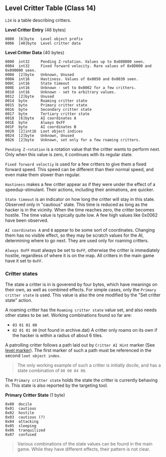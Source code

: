 ## Level Critter Table (Class 14)

```L24``` is a table describing critters.

**Level Critter Entry** (46 bytes)

    0000  [6]byte   Level object prefix
    0006  [40]byte  Level critter data


**Level Critter Data** (40 bytes)
   
    0000  int32     Pending Z-rotation. Values up to 0x608000 seen.
    0004  int32     Fixed forward velocity. Rare values of 0x0D000 and 0x090000 seen.
    0008  [2]byte   Unknown, Unused
    000A  int16     Hastiness. Values of 0x0050 and 0x0030 seen.
    000C  int16     State timeout
    000E  int16     Unknown - set to 0x0002 for a few critters.
    0010  int16     Unknown - set to arbitrary values.
    0012  [2]byte   Unused
    0014  byte      Roaming critter state
    0015  byte      Primary critter state
    0016  byte      Secondary critter state
    0017  byte      Tertiary critter state
    0018  [6]byte   AI coordinates A
    001E  byte      Always 0xFF
    001F  byte      AI coordinates B
    0020  [2]int16  Loot object indices
    0024  [2]byte   Unknown, Unused
    0026  [2]byte   Unknown, set only for a few roaming critters.


```Pending Z-rotation``` is a rotation value that the critter wants to perform next. Only when this value is zero, it continues with its regular state.

```Fixed forward veloctiy``` is used for a few critters to give them a fixed forward speed. This speed can be different than their normal speed, and even make them slower than regular.

```Hastiness``` makes a few critter appear as if they were under the effect of a speedup-stimulant. Their actions, including their animations, are quicker.

```State timeout``` is an indicator on how long the critter will stay in this state. Observed only in "cautious" state.
This time is reduced as long as the hacker is in the vicinity. When the time reaches zero, the critter becomes hostile.
The time value is typically quite low. A few high values like 0x0062 have been observed.

```AI coordinates A``` and ```B``` appear to be some sort of coordinates. Changing them has no visible effect, so they may be scratch values for the AI, determining where to go next. They are used only for roaming critters.

```Always 0xFF``` must always be set to ```0xFF```, otherwise the critter is immediately hostile, regardless of where it is on the map. All critters in the main game have it set to ```0xFF```.

### Critter states

The state a critter is in is goverend by four bytes, which have meanings on their own, as well as combined effects. For simple cases, only the ```Primary critter state``` is used. This value is also the one modified by the "Set critter state" action.

A roaming critter has the ```Roaming critter state``` value set, and also needs other states to be set. Working combinations found so far are:
* ```03 01 01 00```
* ```02 01 01 00``` (not found in archive.dat)
A critter only roams on its own if the hacker is within a radius of about 6 tiles.

A patrolling critter follows a path laid out by ```Critter AI Hint``` marker (See [level marker](../12_Markers/levelMarkerEntry.md#critter-ai-hints-1207)). The first marker of such a path must be referenced in the second ```loot object index```.
> The only working example of such a critter is initially docile, and has a state combination of ```00 00 04 00```.

The ```Primary critter state``` holds the state the critter is currently behaving in. This state is also reported by the targeting tool.

**Primary Critter State** (1 byte)

    0x00  docile
    0x01  cautious
    0x02  hostile
    0x03  cautious (?)
    0x04  attacking
    0x05  sleeping
    0x06  tranquilized
    0x07  confused
 
> Various combinations of the state values can be found in the main game. While they have different effects, their pattern is not clear.
